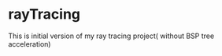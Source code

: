 rayTracing
==========

This is initial version of my ray tracing project( without BSP tree acceleration)

